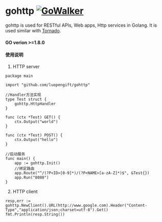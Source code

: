 # gohttp [![GoWalker](https://gowalker.org/api/v1/badge)](https://gowalker.org/github.com/luopengift/gohttp)

gohttp is used for RESTful APIs, Web apps, Http services in Golang.
It is used similar with [Tornado](http://www.tornadoweb.org).

#### GO verion >=1.8.0

#### 使用说明
1. HTTP server
```
package main

import "github.com/luopengift/gohttp"

//Handler方法实现
type Test struct {
    gohttp.HttpHandler
}

func (ctx *Test) GET() {
    ctx.Output("world")
}

func (ctx *Test) POST() {
    ctx.Output("hello")
}

//启动服务
func main() {
    app := gohttp.Init() 
    //绑定路由
    app.Route("^/(?P<ID>[0-9]*)/(?P<NAME>[a-zA-Z]*)$", &Test{})
    app.Run("8080")
}
```
2. HTTP client
```
resp,err := gohttp.NewClient().URL(http://www.google.com).Header("Content-Type","application/json;charset=utf-8").Get()
fmt.Println(resp.String())
```





